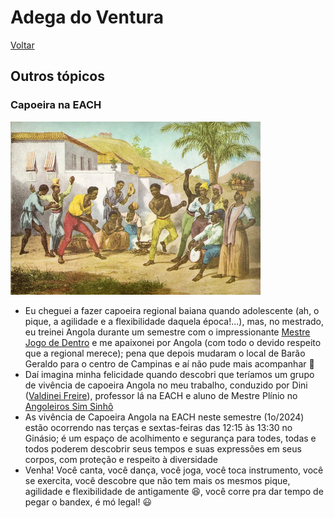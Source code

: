 # Adega do Ventura

[Voltar](README.md)

## Outros tópicos

### Capoeira na EACH

![Rugendas](img/capoeira.jpeg "Essa história vai longe no tempo")

-   Eu cheguei a fazer capoeira regional baiana quando adolescente (ah, o pique, a agilidade e a flexibilidade daquela época!...), mas, no mestrado, eu treinei Angola durante um semestre com o impressionante [Mestre Jogo de Dentro](https://www.sementedojogodeangola.org.br/pt/mestre.html) e me apaixonei por Angola (com todo o devido respeito que a regional merece); pena que depois mudaram o local de Barão Geraldo para o centro de Campinas e aí não pude mais acompanhar 🙁
-   Daí imagina minha felicidade quando descobri que teríamos um grupo de vivência de capoeira Angola no meu trabalho, conduzido por Dini ([Valdinei Freire](https://www.each.usp.br/valdinei/)), professor lá na EACH e aluno de Mestre Plínio no [Angoleiros Sim Sinhô](https://www.instagram.com/angoleiro.sim.sinho.sp/)
-   As vivência de Capoeira Angola na EACH neste semestre (1o/2024) estão ocorrendo nas terças e sextas-feiras das 12:15 às 13:30 no Ginásio; é um espaço de acolhimento e segurança para todes, todas e todos poderem descobrir seus tempos e suas expressões em seus corpos, com proteção e respeito à diversidade
-   Venha! Você canta, você dança, você joga, você toca instrumento, você se exercita, você descobre que não tem mais os mesmos pique, agilidade e flexibilidade de antigamente 😆, você corre pra dar tempo de pegar o bandex, é mó legal! 😃
